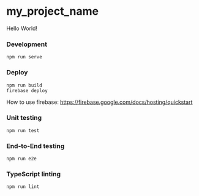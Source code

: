 # my_project_name

Hello World!

### Development
```
npm run serve
```

### Deploy
```
npm run build
firebase deploy
```
How to use firebase:
https://firebase.google.com/docs/hosting/quickstart

### Unit testing
```
npm run test
```

### End-to-End testing
```
npm run e2e
```

### TypeScript linting
```
npm run lint
```
